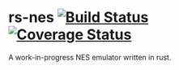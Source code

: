 # rs-nes [![Build Status](https://travis-ci.org/bgourlie/rs-nes.svg?branch=master)](https://travis-ci.org/bgourlie/rs-nes)[![Coverage Status](http://coveralls.io/repos/bgourlie/rs-nes/badge.svg?branch=master&service=github)](http://coveralls.io/github/bgourlie/rs-nes?branch=master)
A work-in-progress NES emulator written in rust.
